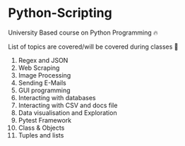 # Python-Scripting
University Based course on Python Programming 🔥

List of topics are covered/will be covered during classes 🏫

1. Regex and JSON
2. Web Scraping
3. Image Processing
4. Sending E-Mails
5. GUI programming
6. Interacting with databases
7. Interacting with CSV and docs file
8. Data visualisation and Exploration
9. Pytest Framework
10. Class & Objects
11. Tuples and lists

